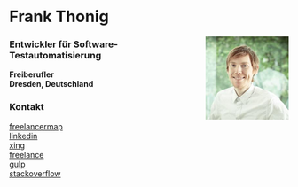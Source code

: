 &nbsp;  
# Frank Thonig

<img align="right" src="/img/Profile.jpg" width=150/>

### Entwickler für Software-Testautomatisierung
**Freiberufler**  
**Dresden, Deutschland**

### Kontakt

[freelancermap](https://www.freelancermap.de/freelancer-verzeichnis/profile/entwicklung/115103-profil-frank-thonig-software-test-automation.html)  
[linkedin](https://www.linkedin.com/in/frank-thonig)  
[xing](https://www.xing.com/profile/Frank_Thonig)  
[freelance](https://www.freelance.de/Freiberufler/99591-Software-Test-Automation)  
[gulp](https://www.gulp.de/gulp2/g/spezialisten/profil/FrankThonig)  
[stackoverflow](http://stackoverflow.com/cv/frankthonig)  
